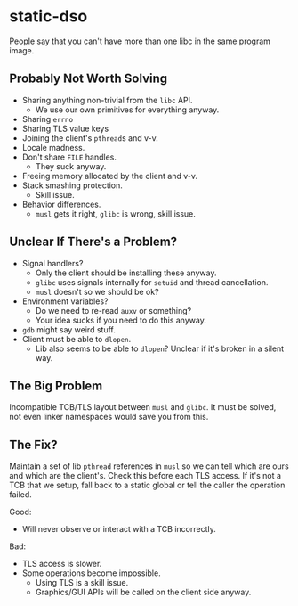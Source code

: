 # static-dso

People say that you can't have more than one libc in the same program image.

## Probably Not Worth Solving

- Sharing anything non-trivial from the `libc` API.
    - We use our own primitives for everything anyway.
- Sharing `errno`
- Sharing TLS value keys
- Joining the client's `pthread`s and v-v.
- Locale madness.
- Don't share `FILE` handles.
    - They suck anyway.
- Freeing memory allocated by the client and v-v.
- Stack smashing protection.
    - Skill issue.
- Behavior differences.
    - `musl` gets it right, `glibc` is wrong, skill issue.

## Unclear If There's a Problem?

- Signal handlers?
    - Only the client should be installing these anyway.
    - `glibc` uses signals internally for `setuid` and thread cancellation.
    - `musl` doesn't so we should be ok?
- Environment variables?
    - Do we need to re-read `auxv` or something?
    - Your idea sucks if you need to do this anyway.
- `gdb` might say weird stuff.
- Client must be able to `dlopen`.
    - Lib also seems to be able to `dlopen`? Unclear if it's broken in a silent
      way.

## The Big Problem

Incompatible TCB/TLS layout between `musl` and `glibc`. It must be solved, not
even linker namespaces would save you from this.

## The Fix?

Maintain a set of lib `pthread` references in `musl` so we can tell which are
ours and which are the client's. Check this before each TLS access. If it's not
a TCB that we setup, fall back to a static global or tell the caller the
operation failed.

Good:
- Will never observe or interact with a TCB incorrectly.

Bad:
- TLS access is slower.
- Some operations become impossible.
    - Using TLS is a skill issue.
    - Graphics/GUI APIs will be called on the client side anyway.
